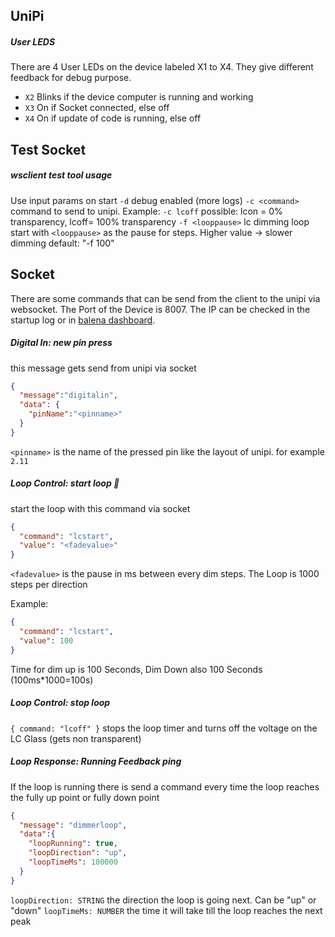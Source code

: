 ## UniPi

##### User LEDS

There are 4 User LEDs on the device labeled X1 to X4. They give different feedback for debug purpose.

- `X2` Blinks if the device computer is running and working
- `X3` On if Socket connected, else off
- `X4` On if update of code is running, else off

## Test Socket

##### wsclient test tool usage

Use input params on start
`-d` debug enabled (more logs)
`-c <command>` command to send to unipi. Example: `-c lcoff` possible: lcon = 0% transparency, lcoff= 100% transparency
`-f <looppause>` lc dimming loop start with `<looppause>` as the pause for steps. Higher value -> slower dimming default: "-f 100"

## Socket

There are some commands that can be send from the client to the unipi via websocket. The Port of the Device is 8007. The IP can be checked in the startup log or in [balena dashboard](https://dashboard.balena-cloud.com/login).

##### Digital In: new pin press

this message gets send from unipi via socket

```json
{
  "message":"digitalin",
  "data": {
    "pinName":"<pinname>"
  }
}
```
`<pinname>` is the name of the pressed pin like the layout of unipi. for example `2.11`

##### Loop Control: start loop 🔁

start the loop with this command via socket

```json
{
  "command": "lcstart",
  "value": "<fadevalue>"
}
```

`<fadevalue>` is the pause in ms between every dim steps. The Loop is 1000 steps per direction

Example: 

```json
{
  "command": "lcstart",
  "value": 100
}
```

Time for dim up is 100 Seconds, Dim Down also 100 Seconds (100ms\*1000=100s)

##### Loop Control: stop loop

`{ command: "lcoff" }`
stops the loop timer and turns off the voltage on the LC Glass (gets non transparent)

##### Loop Response: Running Feedback ping

If the loop is running there is send a command every time the loop reaches the fully up point or fully down point

```json
{
  "message": "dimmerloop",
  "data":{
    "loopRunning": true,
    "loopDirection": "up",
    "loopTimeMs": 100000
  }
}
```

`loopDirection: STRING` the direction the loop is going next. Can be "up" or "down"
`loopTimeMs: NUMBER` the time it will take till the loop reaches the next peak
